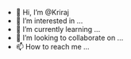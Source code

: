 - 👋 Hi, I’m @Kriraj
- 👀 I’m interested in ...
- 🌱 I’m currently learning ...
- 💞️ I’m looking to collaborate on ...
- 📫 How to reach me ...

<!---
Kriraj/Kriraj is a ✨ special ✨ repository because its `README.md` (this file) appears on your GitHub profile.
You can click the Preview link to take a look at your changes.
--->
